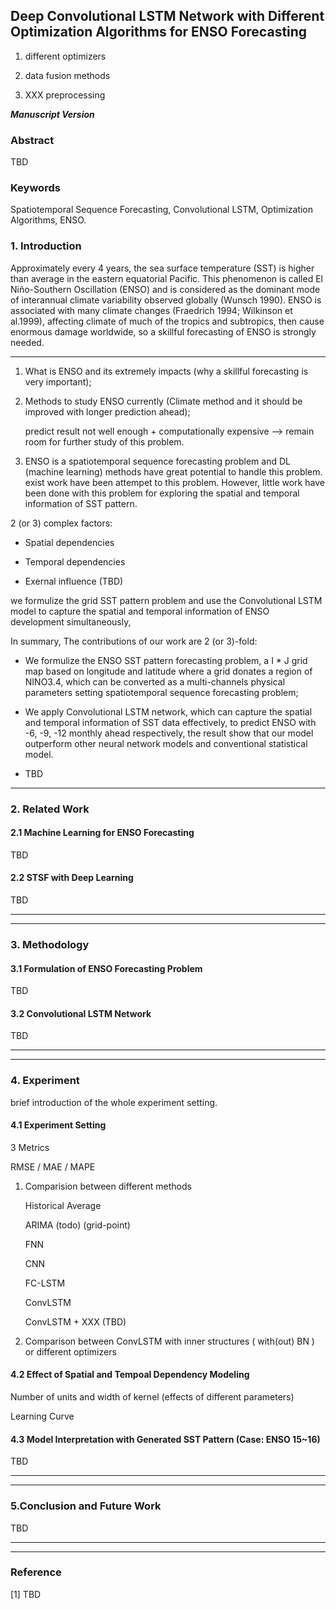 ## Deep Convolutional LSTM Network with Different Optimization Algorithms for ENSO Forecasting


1. different optimizers

2. data fusion methods

3. XXX preprocessing

***Manuscript Version***### Abstract

TBD
### Keywords

Spatiotemporal Sequence Forecasting, Convolutional LSTM, Optimization Algorithms, ENSO.
### 1. Introduction

Approximately every 4 years, the sea surface temperature (SST) is higher than average in the eastern equatorial Pacific. This phenomenon is called El Niño-Southern Oscillation (ENSO) and is considered as the dominant mode of interannual climate variability observed globally (Wunsch 1990). ENSO is associated with many climate changes (Fraedrich 1994; Wilkinson et al.1999), affecting climate of much of the tropics and subtropics, then cause enormous damage worldwide, so a skillful forecasting of ENSO is strongly needed.

---
1. What is ENSO and its extremely impacts (why a skillful forecasting is very important);


2. Methods to study ENSO currently (Climate method and it should be improved with longer prediction ahead);

	predict result not well enough + computationally expensive --> remain room for further study of this problem.


3. ENSO is a spatiotemporal sequence forecasting problem and DL (machine learning) methods have great potential to handle this problem. exist work have been attempet to this problem. However, little work have been done with this problem for exploring the spatial and temporal information of SST pattern.

2 (or 3) complex factors:

* Spatial dependencies

* Temporal dependencies

* Exernal influence (TBD)

we formulize the grid SST pattern problem and use the Convolutional LSTM model to capture the spatial and temporal information of ENSO development simultaneously,

In summary, The contributions of our work are 2 (or 3)-fold: 

* We formulize the ENSO SST pattern forecasting problem, a I * J grid map based on longitude and latitude where a grid donates a region of NINO3.4, which can be converted as a multi-channels physical parameters setting spatiotemporal sequence forecasting problem;

* We apply Convolutional LSTM network, which can capture the spatial and temporal information of SST data effectively, to predict ENSO with -6, -9, -12 monthly ahead respectively, the result show that our model outperform other neural network models and conventional statistical model.

* TBD

---

### 2. Related Work

#### 2.1 Machine Learning for ENSO Forecasting

TBD


#### 2.2 STSF with Deep Learning

TBD---



---
### 3. Methodology

#### 3.1 Formulation of ENSO Forecasting ProblemTBD#### 3.2 Convolutional LSTM Network

TBD---



---
### 4. Experiment

brief introduction of the whole experiment setting.

#### 4.1 Experiment Setting

3 Metrics

RMSE / MAE / MAPE

1. Comparision between different methods

	Historical Average

	ARIMA (todo) (grid-point)

	FNN

	CNN 

	FC-LSTM

	ConvLSTM

	ConvLSTM + XXX (TBD)


2. Comparison between ConvLSTM with inner structures ( with(out) BN ) or  different optimizers



#### 4.2 Effect of Spatial and Tempoal Dependency Modeling


Number of units and width of kernel (effects of different parameters)


Learning Curve

#### 4.3 Model Interpretation with Generated SST Pattern (Case: ENSO 15~16)

TBD


---



---
### 5.Conclusion and Future WorkTBD---



---

### Reference[1] TBD
